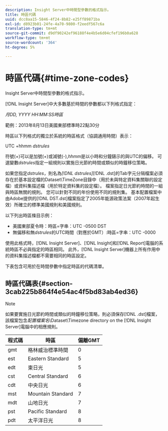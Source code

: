 ```yaml
---
description: Insight Server中時間型參數的格式指示。
title: 時區代碼
uuid: dcc8aa15-5846-4f24-8b82-e25ff89871ba
exl-id: d8923b01-24fe-4a70-9800-f2eedf567c6a
translation-type: tm+mt
source-git-commit: d9df90242ef96188f4e4b5e6d04cfef196b0a628
workflow-type: tm+mt
source-wordcount: '364'
ht-degree: 5%

---
```


# 時區代碼{#time-zone-codes}

Insight Server中時間型參數的格式指示。

[!DNL Insight Server]中大多數基於時間的參數都以下列格式指定：

*月DD, YYYY HH:MM:SS時區*

範例：2013年8月13日美國東部標準時22點30分

時區以下列格式的獨立於系統的時區格式（協調通用時間）表示：

UTC +hhmm *dstrules*

符號(+)可以是加號(+)或減號(-),*hhmm*&#x200B;是以小時和分鐘錶示的與UTC的偏移。 可選變數&#x200B;*dstrules*&#x200B;指定一組規則以實施日光節約時間或類似的時鐘移位策略。

如果您指定&#x200B;*dstrules*，則名為&#x200B;*[!DNL dstrules]*[!DNL .dst]的Tab字元分隔檔案必須存在於基本設定檔的Dataset\TimeZone目錄中（用於未與特定資料集關聯的設定檔）或資料集描述檔（用於特定資料集的設定檔）。 檔案指定日光節約時間的一組與時區無關的規則。 您可以針對不同的年份使用不同的規則集。 基本配置檔案中由Adobe提供的[!DNL DST.dst]檔案指定了2005年能源政策法案（2007年起生效）所確立的標準美國規則和美國規則。

以下列出時區條目示例：

* 美國東部夏令時：時區=字串：UTC -0500 DST
* 無偏移和無&#x200B;*dstrules*&#x200B;的UTC時間（對應於GMT）:時區=字串：UTC -0000

使用此格式時，[!DNL Insight Server]、[!DNL Insight]和[!DNL Report]電腦的系統時區不必與指定的時區相同。 此外，[!DNL Insight Server]機器上所有作用中的資料集描述檔都不需要相同的時區設定。

下表包含可用於在時間參數中指定時區的代碼清單。

## 時區代碼表{#section-3cab225b864f4e54ac4f5bd83ab4ed36}

>[!NOTE]
>
>如果要實施日光節約時間或類似的時鐘移位策略，則必須保存[!DNL .dst]檔案，該檔案包含&#x200B;*配置檔案名*\Dataset\Timezone directory on the [!DNL Insight Server]電腦中的相應規則。

| 程式碼 | 時區 | 偏離GMT |
|---|---|---|
| gmt | 格林威治標準時間 | 0 |
| est | Eastern Standard | 5 |
| edt | 東日光 | 5 |
| cst | Central Standard | 6 |
| cdt | 中央日光 | 6 |
| mst | Mountain Standard | 7 |
| mdt | 山地日光 | 7 |
| pst | Pacific Standard | 8 |
| pdt | 太平洋日光 | 8 |
